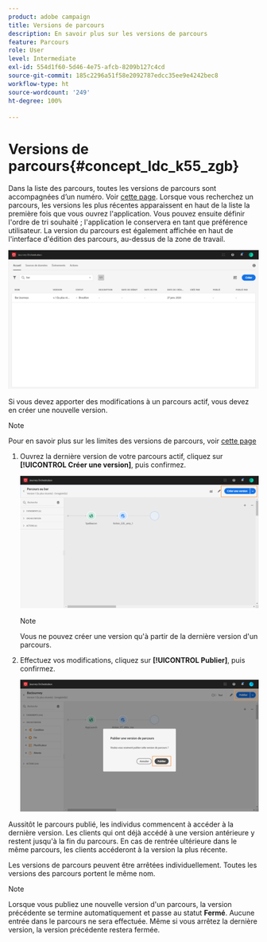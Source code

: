 ```yaml
---
product: adobe campaign
title: Versions de parcours
description: En savoir plus sur les versions de parcours
feature: Parcours
role: User
level: Intermediate
exl-id: 554d1f60-5d46-4e75-afcb-8209b127c4cd
source-git-commit: 185c2296a51f58e2092787edcc35ee9e4242bec8
workflow-type: ht
source-wordcount: '249'
ht-degree: 100%

---
```


# Versions de parcours{#concept_ldc_k55_zgb}

Dans la liste des parcours, toutes les versions de parcours sont accompagnées d’un numéro. Voir [cette page](../building-journeys/using-the-journey-designer.md). Lorsque vous recherchez un parcours, les versions les plus récentes apparaissent en haut de la liste la première fois que vous ouvrez l&#39;application. Vous pouvez ensuite définir l&#39;ordre de tri souhaité ; l&#39;application le conservera en tant que préférence utilisateur. La version du parcours est également affichée en haut de l&#39;interface d&#39;édition des parcours, au-dessus de la zone de travail.

![](../assets/journeyversions1.png)

Si vous devez apporter des modifications à un parcours actif, vous devez en créer une nouvelle version.

>[!NOTE]
>
>Pour en savoir plus sur les limites des versions de parcours, voir [cette page](../about/limitations.md#journey-versions-limitations)

1. Ouvrez la dernière version de votre parcours actif, cliquez sur **[!UICONTROL Créer une version]**, puis confirmez.

   ![](../assets/journeyversions2.png)

   >[!NOTE]
   >
   >Vous ne pouvez créer une version qu&#39;à partir de la dernière version d&#39;un parcours.

1. Effectuez vos modifications, cliquez sur **[!UICONTROL Publier]**, puis confirmez.

   ![](../assets/journeyversions3.png)

Aussitôt le parcours publié, les individus commencent à accéder à la dernière version. Les clients qui ont déjà accédé à une version antérieure y restent jusqu&#39;à la fin du parcours. En cas de rentrée ultérieure dans le même parcours, les clients accéderont à la version la plus récente.

Les versions de parcours peuvent être arrêtées individuellement. Toutes les versions des parcours portent le même nom.

>[!NOTE]
>
>Lorsque vous publiez une nouvelle version d&#39;un parcours, la version précédente se termine automatiquement et passe au statut **Fermé**. Aucune entrée dans le parcours ne sera effectuée. Même si vous arrêtez la dernière version, la version précédente restera fermée.

